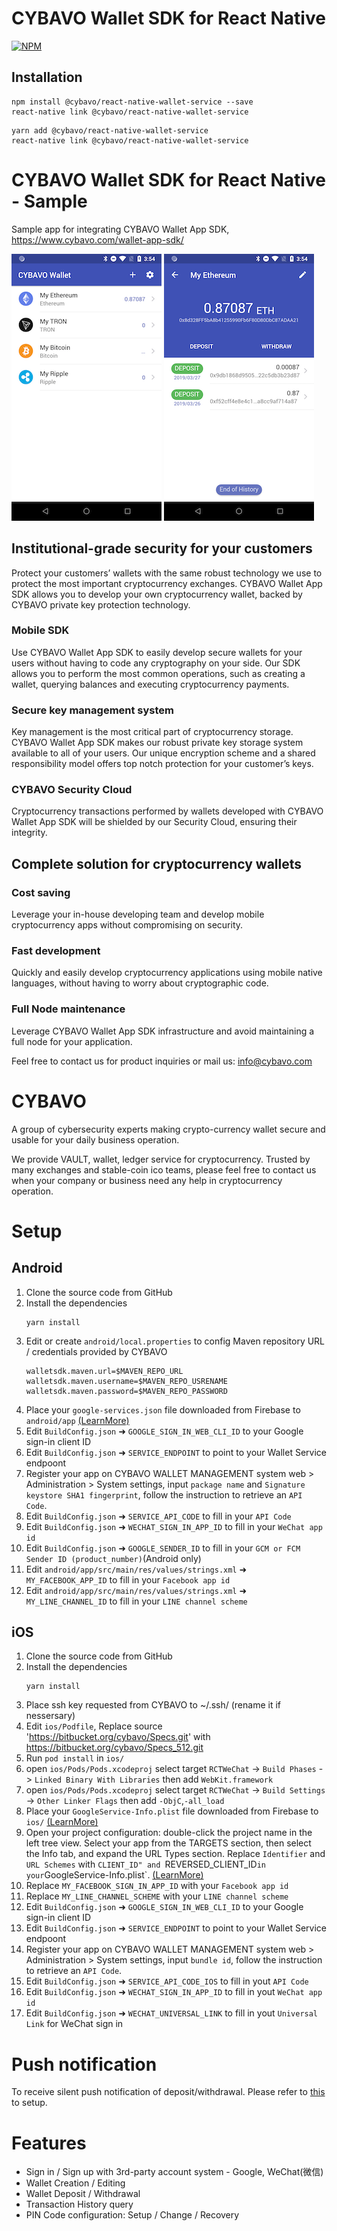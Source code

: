 # CYBAVO Wallet SDK for React Native

[![NPM](https://nodeico.herokuapp.com/@cybavo/react-native-wallet-service.svg)](https://npmjs.com/package/@cybavo/react-native-wallet-service)

## Installation

```shell
npm install @cybavo/react-native-wallet-service --save
react-native link @cybavo/react-native-wallet-service
```

```shell
yarn add @cybavo/react-native-wallet-service
react-native link @cybavo/react-native-wallet-service
```

# CYBAVO Wallet SDK for React Native - Sample

Sample app for integrating CYBAVO Wallet App SDK, https://www.cybavo.com/wallet-app-sdk/

![image](https://github.com/CYBAVO/react-native_wallet_sdk_sample/raw/master/image/sc_wallet_list.png)
![image](https://github.com/CYBAVO/react-native_wallet_sdk_sample/raw/master/image/sc_wallet_detail.png)

## Institutional-grade security for your customers

Protect your customers’ wallets with the same robust technology we use to protect the most important cryptocurrency exchanges. CYBAVO Wallet App SDK allows you to develop your own cryptocurrency wallet, backed by CYBAVO private key protection technology.

### Mobile SDK

Use CYBAVO Wallet App SDK to easily develop secure wallets for your users without having to code any cryptography on your side. Our SDK allows you to perform the most common operations, such as creating a wallet, querying balances and executing cryptocurrency payments.

### Secure key management system

Key management is the most critical part of cryptocurrency storage. CYBAVO Wallet App SDK makes our robust private key storage system available to all of your users. Our unique encryption scheme and a shared responsibility model offers top notch protection for your customer’s keys.

### CYBAVO Security Cloud

Cryptocurrency transactions performed by wallets developed with CYBAVO Wallet App SDK will be shielded by our Security Cloud, ensuring their integrity.

## Complete solution for cryptocurrency wallets

### Cost saving

Leverage your in-house developing team and develop mobile cryptocurrency apps without compromising on security.

### Fast development

Quickly and easily develop cryptocurrency applications using mobile native languages, without having to worry about cryptographic code.

### Full Node maintenance

Leverage CYBAVO Wallet App SDK infrastructure and avoid maintaining a full node for your application.

Feel free to contact us for product inquiries or mail us: info@cybavo.com

# CYBAVO

A group of cybersecurity experts making crypto-currency wallet secure and usable for your daily business operation.

We provide VAULT, wallet, ledger service for cryptocurrency. Trusted by many exchanges and stable-coin ico teams, please feel free to contact us when your company or business need any help in cryptocurrency operation.

# Setup
## Android
1. Clone the source code from GitHub
2. Install the dependencies
   ```
   yarn install
   ```
3. Edit or create `android/local.properties` to config Maven repository URL / credentials provided by CYBAVO
   ```
   walletsdk.maven.url=$MAVEN_REPO_URL
   walletsdk.maven.username=$MAVEN_REPO_USRENAME
   walletsdk.maven.password=$MAVEN_REPO_PASSWORD
   ```
4. Place your `google-services.json` file downloaded from Firebase to `android/app` [(LearnMore)](https://github.com/react-native-community/react-native-google-signin/blob/master/docs/get-config-file.md)
5. Edit `BuildConfig.json` ➜ `GOOGLE_SIGN_IN_WEB_CLI_ID` to your Google sign-in client ID
6. Edit `BuildConfig.json` ➜ `SERVICE_ENDPOINT` to point to your Wallet Service endpoont
7. Register your app on CYBAVO WALLET MANAGEMENT system web > Administration > System settings, input `package name` and `Signature keystore SHA1 fingerprint`, follow the instruction to retrieve an `API Code`.
8. Edit `BuildConfig.json` ➜ `SERVICE_API_CODE` to fill in your `API Code`
9. Edit `BuildConfig.json` ➜ `WECHAT_SIGN_IN_APP_ID` to fill in your `WeChat app id`
9. Edit `BuildConfig.json` ➜ `GOOGLE_SENDER_ID` to fill in your `GCM or FCM Sender ID (product_number)`(Android only)
10. Edit `android/app/src/main/res/values/strings.xml` ➜ `MY_FACEBOOK_APP_ID` to fill in your `Facebook app id`
10. Edit `android/app/src/main/res/values/strings.xml` ➜ `MY_LINE_CHANNEL_ID` to fill in your `LINE channel scheme`

## iOS
1. Clone the source code from GitHub
2. Install the dependencies
   ```
   yarn install
   ```
3. Place ssh key requested from CYBAVO to ~/.ssh/ (rename it if nessersary)
4. Edit `ios/Podfile`, Replace source 'https://bitbucket.org/cybavo/Specs.git' with
https://bitbucket.org/cybavo/Specs_512.git
5. Run `pod install` in `ios/`
6. open `ios/Pods/Pods.xcodeproj` select target `RCTWeChat` -> `Build Phases` -> `Linked Binary With Libraries` then add `WebKit.framework`
6. open `ios/Pods/Pods.xcodeproj` select target `RCTWeChat` -> `Build Settings` -> `Other Linker Flags` then add `-ObjC`,`-all_load`
6. Place your `GoogleService-Info.plist` file downloaded from Firebase to `ios/` [(LearnMore)](https://github.com/react-native-community/react-native-google-signin/blob/master/docs/get-config-file.md)
7. Open your project configuration: double-click the project name in the left tree view. Select your app from the TARGETS section, then select the Info tab, and expand the URL Types section. Replace `Identifier` and `URL Schemes` with `CLIENT_ID" and `REVERSED_CLIENT_ID` in your `GoogleService-Info.plist`. [(LearnMore)](https://developers.google.com/identity/sign-in/ios/start-integrating)
8. Replace `MY_FACEBOOK_SIGN_IN_APP_ID` with your `Facebook app id`
9. Replace `MY_LINE_CHANNEL_SCHEME` with your `LINE channel scheme`
10. Edit `BuildConfig.json` ➜ `GOOGLE_SIGN_IN_WEB_CLI_ID` to your Google sign-in client ID
11. Edit `BuildConfig.json` ➜ `SERVICE_ENDPOINT` to point to your Wallet Service endpoont
12. Register your app on CYBAVO WALLET MANAGEMENT system web > Administration > System settings, input `bundle id`, follow the instruction to retrieve an `API Code`.
13. Edit `BuildConfig.json` ➜ `SERVICE_API_CODE_IOS` to fill in yout `API Code`
14. Edit `BuildConfig.json` ➜ `WECHAT_SIGN_IN_APP_ID` to fill in yout `WeChat app id`
15. Edit `BuildConfig.json` ➜ `WECHAT_UNIVERSAL_LINK` to fill in yout `Universal Link` for WeChat sign in
# Push notification
To receive silent push notification of deposit/withdrawal. Please refer to [this](docs/PushNotification.md) to setup.
# Features

- Sign in / Sign up with 3rd-party account system - Google, WeChat(微信)
- Wallet Creation / Editing
- Wallet Deposit / Withdrawal
- Transaction History query
- PIN Code configuration: Setup / Change / Recovery
